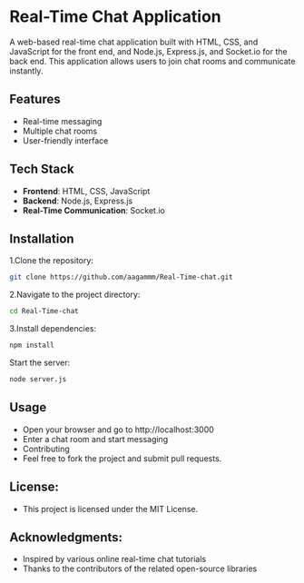# Real-Time Chat Application

A web-based real-time chat application built with HTML, CSS, and JavaScript for the front end, and Node.js, Express.js, and Socket.io for the back end. This application allows users to join chat rooms and communicate instantly.

## Features
- Real-time messaging
- Multiple chat rooms
- User-friendly interface

## Tech Stack
- **Frontend**: HTML, CSS, JavaScript
- **Backend**: Node.js, Express.js
- **Real-Time Communication**: Socket.io

## Installation
1.Clone the repository:
   ```bash
   git clone https://github.com/aagammm/Real-Time-chat.git
   ```
2.Navigate to the project directory:
   ```bash
   cd Real-Time-chat
   ```
3.Install dependencies:
   ```bash
   npm install
   ```
Start the server:
   ```bash
   node server.js
   ```
## Usage
- Open your browser and go to http://localhost:3000
- Enter a chat room and start messaging
- Contributing
- Feel free to fork the project and submit pull requests.

## License:
- This project is licensed under the MIT License.

## Acknowledgments:
- Inspired by various online real-time chat tutorials
- Thanks to the contributors of the related open-source libraries
